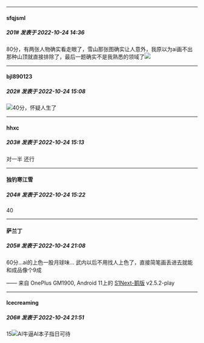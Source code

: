 

*****

####  sfqjsml  
##### 201#       发表于 2022-10-24 14:36

80分，有两张人物确实看走眼了，雪山那张图确实让人意外，我原以为ai画不出那种山顶就直接排除了，最后一题确实不是我熟悉的领域了<img src="https://static.saraba1st.com/image/smiley/face2017/068.png" referrerpolicy="no-referrer">



*****

####  bjl890123  
##### 202#       发表于 2022-10-24 15:08

<img src="https://static.saraba1st.com/image/smiley/face2017/001.png" referrerpolicy="no-referrer">40分，怀疑人生了



*****

####  hhxc  
##### 203#       发表于 2022-10-24 15:13

对一半 还行



*****

####  独钓寒江雪  
##### 204#       发表于 2022-10-24 15:22

40



*****

####  萨兰丁  
##### 205#       发表于 2022-10-24 21:08

60分…ai的上色一股月球味…
武内以后不用找人上色了，直接简笔画丢进去就能和成品像个9成

—— 来自 OnePlus GM1900, Android 11上的 [S1Next-鹅版](https://github.com/ykrank/S1-Next/releases) v2.5.2-play



*****

####  Icecreaming  
##### 206#       发表于 2022-10-24 21:51

15<img src="https://static.saraba1st.com/image/smiley/face2017/001.png" referrerpolicy="no-referrer">AI牛逼AI本子指日可待

